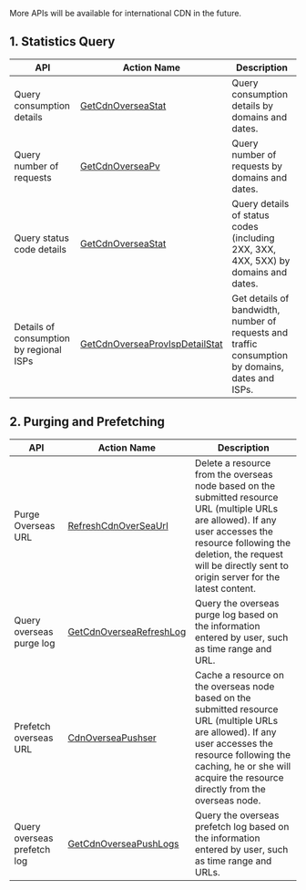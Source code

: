 More APIs will be available for international CDN in the future. 

## 1. Statistics Query

| API      | Action Name                              | Description                                     |
| --------- | ---------------------------------------- | -------------------------------- |
| Query consumption details    | [GetCdnOverseaStat](https://www.qcloud.com/doc/api/445/6394) | Query consumption details by domains and dates.                |
| Query number of requests     | [GetCdnOverseaPv](https://www.qcloud.com/doc/api/445/6395) | Query number of requests by domains and dates.                |
| Query status code details    | [GetCdnOverseaStat](https://www.qcloud.com/doc/api/445/6396) | Query details of status codes (including 2XX, 3XX, 4XX, 5XX) by domains and dates.                |
| Details of consumption by regional ISPs | [GetCdnOverseaProvIspDetailStat](https://www.qcloud.com/doc/api/445/7192) | Get details of bandwidth, number of requests and traffic consumption by domains, dates and ISPs.     |

## 2. Purging and Prefetching

| API      | Action Name                              | Description                                     |
| -------- | ---------------------------------------- | ---------------------------------------- |
| Purge Overseas URL | [RefreshCdnOverSeaUrl](https://www.qcloud.com/doc/api/445/6709) | Delete a resource from the overseas node based on the submitted resource URL (multiple URLs are allowed). If any user accesses the resource following the deletion, the request will be directly sent to origin server for the latest content. |
| Query overseas purge log    | [GetCdnOverseaRefreshLog](https://www.qcloud.com/doc/api/445/6710)| Query the overseas purge log based on the information entered by user, such as time range and URL. |
| Prefetch overseas URL | [CdnOverseaPushser](https://www.qcloud.com/doc/api/445/6711) | Cache a resource on the overseas node based on the submitted resource URL (multiple URLs are allowed). If any user accesses the resource following the caching, he or she will acquire the resource directly from the overseas node. |
| Query overseas prefetch log    | [GetCdnOverseaPushLogs](https://www.qcloud.com/doc/api/445/6712)| Query the overseas prefetch log based on the information entered by user, such as time range and URLs. |


